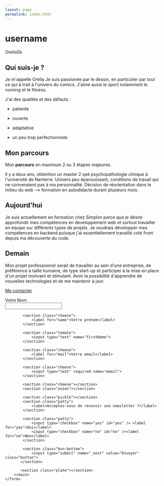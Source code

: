 ```yaml
---
layout: page
permalink: index.html
---
```

# username
OreliaSk

## Qui suis-je ?

Je m'appelle Orélia 
Je suis passionée par le dessin, en particulier par tout ce qui à trait à l'univers du comics. J'aime aussi le sport 
notamment le running et le fitness. 

J'ai des qualités et des défauts : 
- patiente
- ouverte 
- adaptative

- un peu trop perfectionniste

## Mon parcours

Mon **parcours** en maximum 2 ou 3 étapes majeures.

Il y a deux ans, obtention un master 2 spé psychopathologie clinique à l'université de Nanterre. 
Univers peu épanouissant, conditions de travail qui ne convenaient pas à ma personnalité. 
Décision de réorientation dans le milieu du web --> formation en autodidacte durant plusieurs mois.

## Aujourd'hui

Je suis actuellement en formation chez Simplon parce que je désire approfondir mes compétences en developpement web et 
surtout travailler en équipe sur différents types de projets.
Je voudrais développer mes compétences en backend puisque j'ai essentiellement travaillé coté front depuis ma découverte 
du code.

## Demain

Mon projet professionnel serait de travailler au sein d'une entreprise, de préférence à taille humaine, de type start-up 
et participer à la mise en place d'un projet motivant et stimulant. 
Avoir la possibilité d'apprendre de nouvelles technologies et de me maintenir à jour. 

[Me contacter](contact.html)

<form method="POST" action="https://formspree.io/orelia.sokambi@gmail.com">
		<main class="burger">
		   	<section class="bun-top">
		        <label for="surname" class="cheese">Votre Nom</label><br/>
		        <input type="text" name="surname">
		    </section>

		    <section class="cheese">
		        <label for="name">Votre prénom</label>
		    </section>

		    <section class="tomato">
		        <input type="text" name="firstName">
		    </section>

		    <section class="cheese">
		        <label for="mail">Votre email</label>
		    </section>

		    <section class="cheese">
		        <input type="text" required name="email">
		    </section>

		    <section class="cheese"></section>
		    <section class="onion"></section>

		    <section class="pickle"></section>
		    <section class="patty">
		        <label>Acceptez-vous de recevoir une newsletter ?</label>
		    </section>

		    <section class="patty">
		        <input type="checkbox" name="yes" id="yes" /> <label for="yes">Oui</label>
		        <input type="checkbox" name="no" id="no" /><label for="no">Non</label>
		    </section>

		    <section class="bun-bottom">
		        <input type="submit" name="_next" value="Envoyer" class="button">
		   </section>

		   <section class="plate"></section>
		</main>
	</form>
